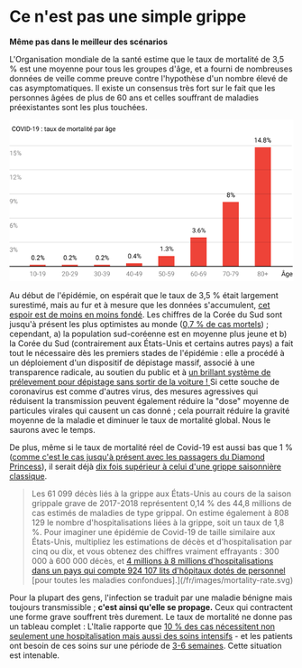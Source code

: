 # Ce n'est pas une simple grippe
**Même pas dans le meilleur des scénarios**

L'Organisation mondiale de la santé estime que le taux de mortalité de 3,5 % est une moyenne pour tous les groupes d'âge, et a fourni de nombreuses données de veille comme preuve contre l'hypothèse d'un nombre élevé de cas asymptomatiques. Il existe un consensus très fort sur le fait que les personnes âgées de plus de 60 ans et celles souffrant de maladies préexistantes sont les plus touchées.

![Graphique montrant que le taux de mortalité de COVID-19 atteint 14,8% chez les adultes de plus de 80 ans, et est inférieur à 1% chez les personnes de moins de 50 ans](/fr/images/mortality-rate-by-age.svg)

Au début de l'épidémie, on espérait que le taux de 3,5 % était largement surestimé, mais au fur et à mesure que les données s'accumulent, [cet espoir est de moins en moins fondé](https://www.statnews.com/2020/02/25/new-data-from-china-buttress-fears-about-high-coronavirus-fatality-rate-who-expert-says/). Les chiffres de la Corée du Sud sont jusqu'à présent les plus optimistes au monde ([0,7 % de cas mortels](https://twitter.com/marcelsalathe/status/1236914078632812544)) ; cependant, a) la population sud-coréenne est en moyenne plus jeune et b) la Corée du Sud (contrairement aux États-Unis et certains autres pays) a fait tout le nécessaire dès les premiers stades de l'épidémie : elle a procédé à un déploiement d'un dispositif de dépistage massif, associé à une transparence radicale, au soutien du public et à [un brillant système de prélevement pour dépistage sans sortir de la voiture ! ](https://twitter.com/cnni/status/1234524871226482688) Si cette souche de coronavirus est comme d'autres virus, des mesures agressives qui réduisent la transmission peuvent également réduire la "dose" moyenne de particules virales qui causent un cas donné ; cela pourrait réduire la gravité moyenne de la maladie et diminuer le taux de mortalité global. Nous le saurons avec le temps.

De plus, même si le taux de mortalité réel de Covid-19 est aussi bas que 1 % ([comme c'est le cas jusqu'à présent avec les passagers du Diamond Princess](https://wwwnc.cdc.gov/eid/article/26/6/20-0452_article)), il serait déjà [dix fois supérieur à celui d'une grippe saisonnière classique](https://www.bloomberg.com/opinion/articles/2020-03-05/how-bad-is-the-coronavirus-let-s-compare-with-sars-ebola-flu).

> Les 61 099 décès liés à la grippe aux États-Unis au cours de la saison grippale grave de 2017-2018 représentent 0,14 % des 44,8 millions de cas estimés de maladies de type grippal. On estime également à 808 129 le nombre d'hospitalisations liées à la grippe, soit un taux de 1,8 %. Pour imaginer une épidémie de Covid-19 de taille similaire aux États-Unis, multipliez les estimations de décès et d'hospitalisation par cinq ou dix, et vous obtenez des chiffres vraiment effrayants : 300 000 à 600 000 décès, et [4 millions à 8 millions d'hospitalisations dans un pays qui compte 924 107 lits d'hôpitaux dotés de personnel](https://www.bloomberg.com/opinion/articles/2020-03-05/how-bad-is-the-coronavirus-let-s-compare-with-sars-ebola-flu) \[pour toutes les maladies confondues\].](/fr/images/mortality-rate.svg)

Pour la plupart des gens, l'infection se traduit par une maladie bénigne mais toujours transmissible ; **c'est ainsi qu'elle se propage.** Ceux qui contractent une forme grave souffrent très durement. Le taux de mortalité ne donne pas un tableau complet : L'Italie rapporte que [10 % des cas nécessitent non seulement une hospitalisation mais aussi des soins intensifs](https://twitter.com/marcelsalathe/status/1235662457261023232) - et les patients ont besoin de ces soins sur une période de [3-6 semaines](https://www.washingtonpost.com/health/2020/03/07/how-doctors-treat-sickest-coronavirus-patients/). Cette situation est intenable.
